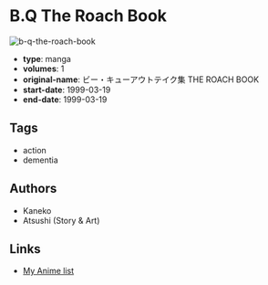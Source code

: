 # B.Q The Roach Book

![b-q-the-roach-book](https://cdn.myanimelist.net/images/manga/2/37278.jpg)

-   **type**: manga
-   **volumes**: 1
-   **original-name**: ビー・キューアウトテイク集 THE ROACH BOOK
-   **start-date**: 1999-03-19
-   **end-date**: 1999-03-19

## Tags

-   action
-   dementia

## Authors

-   Kaneko
-   Atsushi (Story & Art)

## Links

-   [My Anime list](https://myanimelist.net/manga/23014/BQ_The_Roach_Book)
